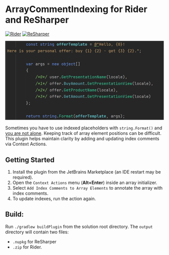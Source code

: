 # ArrayCommentIndexing for Rider and ReSharper

[![Rider](https://img.shields.io/jetbrains/plugin/v/com.github.mikeamputer.arraycommentindexing.svg?label=Rider&colorB=0A7BBB&style=for-the-badge&logo=rider)](https://plugins.jetbrains.com/plugin/26764-array-comments-indexing)
[![ReSharper](https://img.shields.io/jetbrains/plugin/v/ReSharperPlugin.ArrayCommentIndexing.svg?label=ReSharper&colorB=0A7BBB&style=for-the-badge&logo=resharper)](https://plugins.jetbrains.com/plugin/26757-array-comment-indexing)

<img src="https://github.com/MikeAmputer/resharper-array-comment-indexing/blob/master/img/example.png" alt="Code example" title="Code example" width="512">

Sometimes you have to use indexed placeholders with `string.Format()` and [you are not alone](https://github.com/dotnet/runtime/discussions/100259). Keeping track of array element positions can be difficult. This plugin helps maintain clarity by adding and updating index comments via Context Actions.

## Getting Started
1. Install the plugin from the JetBrains Marketplace (an IDE restart may be required).
2. Open the `Context Actions` menu (**Alt+Enter**) inside an array initializer.
3. Select `Add Index Comments to Array Elements` to annotate the array with index comments.
4. To update indexes, run the action again.

## Build:
Run `./gradlew buildPlugin` from the solution root directory. The `output` directory will contain two files:
- `.nupkg` for ReSharper
- `.zip` for Rider.
